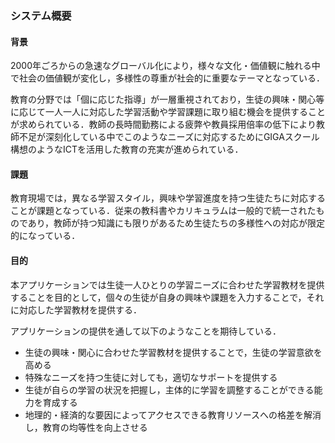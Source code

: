 ### システム概要

#### 背景
2000年ごろからの急速なグローバル化により，様々な文化・価値観に触れる中で社会の価値観が変化し，多様性の尊重が社会的に重要なテーマとなっている．

教育の分野では「個に応じた指導」が一層重視されており，生徒の興味・関心等に応じて一人一人に対応した学習活動や学習課題に取り組む機会を提供することが求められている．教師の長時間勤務による疲弊や教員採用倍率の低下により教師不足が深刻化している中でこのようなニーズに対応するためにGIGAスクール構想のようなICTを活用した教育の充実が進められている．

#### 課題
教育現場では，異なる学習スタイル，興味や学習進度を持つ生徒たちに対応することが課題となっている．従来の教科書やカリキュラムは一般的で統一されたものであり，教師が持つ知識にも限りがあるため生徒たちの多様性への対応が限定的になっている．

#### 目的
本アプリケーションでは生徒一人ひとりの学習ニーズに合わせた学習教材を提供することを目的として，個々の生徒が自身の興味や課題を入力することで，それに対応した学習教材を提供する．


アプリケーションの提供を通して以下のようなことを期待している．
- 生徒の興味・関心に合わせた学習教材を提供することで，生徒の学習意欲を高める
- 特殊なニーズを持つ生徒に対しても，適切なサポートを提供する
- 生徒が自らの学習の状況を把握し，主体的に学習を調整することができる能力を育成する
- 地理的・経済的な要因によってアクセスできる教育リソースへの格差を解消し，教育の均等性を向上させる